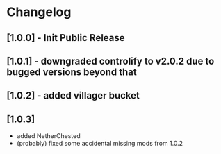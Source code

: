 # Changelog

## [1.0.0] - Init Public Release

## [1.0.1] - downgraded controlify to v2.0.2 due to bugged versions beyond that

## [1.0.2] - added villager bucket

## [1.0.3]

- added NetherChested
- (probably) fixed some accidental missing mods from 1.0.2